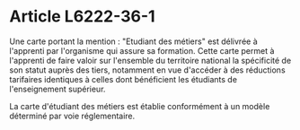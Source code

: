 # Article L6222-36-1

Une carte portant la mention : "Etudiant des métiers" est délivrée à l'apprenti par l'organisme qui assure sa formation. Cette carte permet à l'apprenti de faire valoir sur l'ensemble du territoire national la spécificité de son statut auprès des tiers, notamment en vue d'accéder à des réductions tarifaires identiques à celles dont bénéficient les étudiants de l'enseignement supérieur.

La carte d'étudiant des métiers est établie conformément à un modèle déterminé par voie réglementaire.